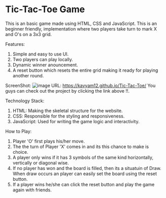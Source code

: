 # Tic-Tac-Toe Game
This is an basic game made using HTML, CSS and JavaScript. This is an beginner friendly, implementation where two players take turn to mark X and O's on a 3x3 grid.

Features:
1. Simple and easy to use UI.
2. Two players can play locally.
3. Dynamic winner anouncement.
4. A reset button which resets the entire grid making it ready for playing another round.

ScreenShot:
![image](https://github.com/user-attachments/assets/dcb5ff75-3b4a-4ceb-91af-a56b1f13d160)
URL: https://kavyam12.github.io/Tic-Tac-Toe/
You guys can check out the project by clicking the link above !!.

Technology Stack:
1. HTML: Making the skeletal structure for the website.
2. CSS: Responsible for the styling and responsiveness.
3. JavaScript: Used for writing the game logic and interactivity.

How to Play:
1. Player 'O' first plays his/her move.
2. The the turn of Player 'X' comes in and its this chance to make is choice.
3. A player only wins if it has 3 symbols of the same kind horizontally, vertically or diagonal wise.
4. If no player has won and the board is filled, then its a situatuin of Draw. When draw occurs an player can easily set the board using the reset button.
5. If a player wins he/she can click the reset button and play the game again with friends.
